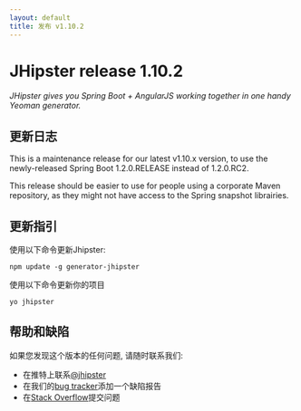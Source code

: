 ```yaml
---
layout: default
title: 发布 v1.10.2
---
```


JHipster release 1.10.2
==================

*JHipster gives you Spring Boot + AngularJS working together in one handy Yeoman generator.*

更新日志
----------

This is a maintenance release for our latest v1.10.x version, to use the newly-released Spring Boot 1.2.0.RELEASE instead of 1.2.0.RC2.

This release should be easier to use for people using a corporate Maven repository, as they might not have access to the Spring snapshot librairies.

更新指引
------------

使用以下命令更新Jhipster:

```
npm update -g generator-jhipster
```

使用以下命令更新你的项目

```
yo jhipster
```

帮助和缺陷
--------------

如果您发现这个版本的任何问题, 请随时联系我们:

- 在推特上联系[@jhipster](https://twitter.com/jhipster)
- 在我们的[bug tracker](https://github.com/jhipster/generator-jhipster/issues?state=open)添加一个缺陷报告
- 在[Stack Overflow](http://stackoverflow.com/tags/jhipster/info)提交问题
